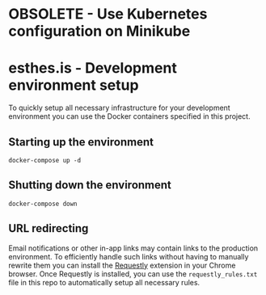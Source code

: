 # OBSOLETE - Use Kubernetes configuration on Minikube

# esthes.is - Development environment setup
To quickly setup all necessary infrastructure for your development
environment you can use the Docker containers specified in this project.

## Starting up the environment
`docker-compose up -d`

## Shutting down the environment
`docker-compose down`

## URL redirecting
Email notifications or other in-app links may contain links to the
production environment. To efficiently handle such links without having
to manually rewrite them you can install the
[Requestly](https://chrome.google.com/webstore/detail/requestly-redirect-url-mo/mdnleldcmiljblolnjhpnblkcekpdkpa?hl=en)
extension in your Chrome browser. Once Requestly is installed, you can
use the `requestly_rules.txt` file in this repo to automatically setup
all necessary rules.
